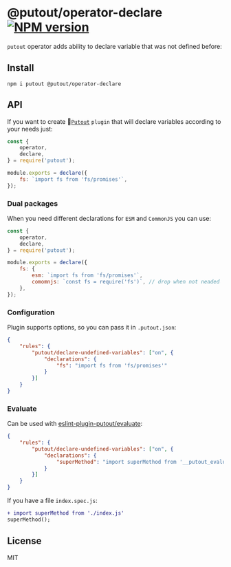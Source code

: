# @putout/operator-declare [![NPM version][NPMIMGURL]][NPMURL]

[NPMIMGURL]: https://img.shields.io/npm/v/@putout/operator-declare.svg?style=flat&longCache=true
[NPMURL]: https://npmjs.org/package/@putout/operator-declare "npm"

`putout` operator adds ability to declare variable that was not defined before:

## Install

```
npm i putout @putout/operator-declare
```

## API

If you want to create 🐊[`Putout`](https://github.com/coderaiser/putout) `plugin` that will declare variables according to your needs just:

```js
const {
    operator,
    declare,
} = require('putout');

module.exports = declare({
    fs: `import fs from 'fs/promises'`,
});
```

### Dual packages

When you need different declarations for `ESM` and `CommonJS` you can use:

```js
const {
    operator,
    declare,
} = require('putout');

module.exports = declare({
    fs: {
        esm: `import fs from 'fs/promises'`,
        comomnjs: `const fs = require('fs')`, // drop when not neaded
    },
});
```

### Configuration

Plugin supports options, so you can pass it in `.putout.json`:

```json
{
    "rules": {
        "putout/declare-undefined-variables": ["on", {
            "declarations": {
                "fs": "import fs from 'fs/promises'"
            }
        }]
    }
}
```

### Evaluate

Can be used with [eslint-plugin-putout/evaluate](https://github.com/coderaiser/putout/tree/master/packages/eslint-plugin-putout/lib/evaluate):

```json
{
    "rules": {
        "putout/declare-undefined-variables": ["on", {
            "declarations": {
                "superMethod": "import superMethod from '__putout_evaluate: join(`./`, basename(__filename), `.js`)'"
            }
        }]
    }
}
```

If you have a file `index.spec.js`:

```diff
+ import superMethod from './index.js'
superMethod();
```

## License

MIT
